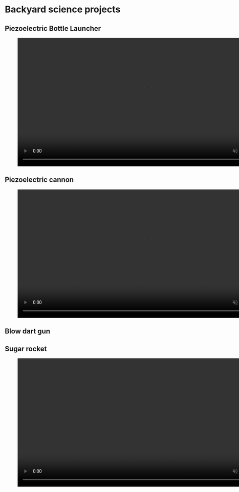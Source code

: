 # Backyard science projects 

## Piezoelectric Bottle Launcher
<figure>
  <video src="Images/bottlelauncher.mov" controls width="800" loop muted></video>
</figure>

## Piezoelectric cannon
<figure>
  <video src="Images/patata.mov" controls width="800" loop muted></video>
</figure>

## Blow dart gun

## Sugar rocket
<figure>
  <video src="Images/sugarrocket.mov" controls width="800" loop muted></video>
</figure>
